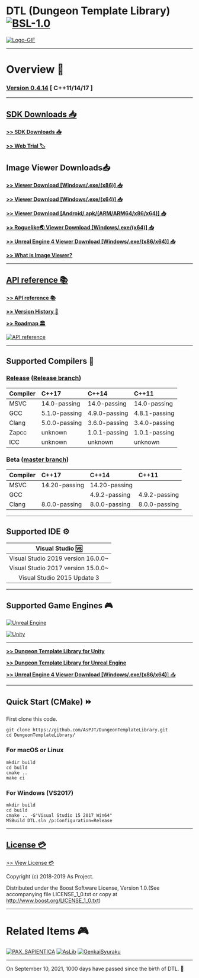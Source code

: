 # DTL (Dungeon Template Library) [![BSL-1.0](https://img.shields.io/badge/license-BSL--1.0-blue.svg)](https://github.com/AsPJT/DungeonTemplateLibrary/blob/master/LICENSE_1_0.txt)

[![Logo-GIF](https://raw.githubusercontent.com/AsPJT/DungeonPicture/master/Picture/Logo/logo_color800_2.gif)](https://github.com/AsPJT/DungeonTemplateLibrary/wiki/API-reference)

---

# Overview 💬

### [**Version 0.4.14**](https://github.com/AsPJT/DungeonTemplateLibrary/releases) [ C++11/14/17 ]

---

## [SDK Downloads 📥](https://github.com/AsPJT/DungeonTemplateLibrary/releases)

[**>> SDK Downloads 📥**](https://github.com/AsPJT/DungeonTemplateLibrary/releases)

[**>> Web Trial 🏷**](https://github.com/AsPJT/DungeonTemplateLibrary/wiki/Web-Trial)

## Image Viewer Downloads📥

[**>> Viewer Download [Windows/.exe/(x86)] 📥**](https://www.dropbox.com/s/g0a1zifwf2nprl4/DungeonTemplateLibraryViewer%28x86%29.exe?dl=1)

[**>> Viewer Download [Windows/.exe/(x64)] 📥**](https://www.dropbox.com/s/xqplksy0oa0jc0m/DungeonTemplateLibraryViewer%28x64%29.exe?dl=1)

[**>> Viewer Download [Android/.apk/(ARM/ARM64/x86/x64)] 📥**](https://play.google.com/store/apps/details?id=com.AndroidDTL)

[**>> Roguelike🌏 Viewer Download [Windows/.exe/(x64)] 📥**](https://www.dropbox.com/s/qmm0ovlijifiygc/RoguelikeViewer%28x64%29.exe?dl=1)

[**>> Unreal Engine 4 Viewer Download [Windows/.exe/(x86/x64)] 📥**](https://drive.google.com/open?id=10eSTRS40n4jJrsOtM5_VOkwzVDfYIrc7)

[**>> What is Image Viewer?**](https://github.com/AsPJT/DungeonTemplateLibrary/wiki/Image-Viewer)

---

## [API reference 📚](https://github.com/AsPJT/DungeonTemplateLibrary/wiki/API-reference)

[**>> API reference 📚**](https://github.com/AsPJT/DungeonTemplateLibrary/wiki/API-reference)

[**>> Version History 📜**](https://github.com/AsPJT/DungeonTemplateLibrary/wiki/Version-History)

[**>> Roadmap 🏛**](https://github.com/AsPJT/DungeonTemplateLibrary/wiki/Roadmap)

[![API reference](https://raw.githubusercontent.com/AsPJT/DungeonPicture/master/Picture/UE4/psi480.gif)](https://github.com/AsPJT/DungeonTemplateLibrary/wiki/API-reference)

---

## Supported Compilers 🔧

### [Release](https://github.com/AsPJT/DungeonTemplateLibrary/releases) ([Release branch](https://github.com/AsPJT/DungeonTemplateLibrary/tree/release))

|Compiler|C++17|C++14|C++11|
|:---|:---|:---|:---|
|MSVC|14.0-passing|14.0-passing|14.0-passing|
|GCC|5.1.0-passing|4.9.0-passing|4.8.1-passing|
|Clang|5.0.0-passing|3.6.0-passing|3.4.0-passing|
|Zapcc|unknown|1.0.1-passing|1.0.1-passing|
|ICC|unknown|unknown|unknown|

### Beta ([master branch](https://github.com/AsPJT/DungeonTemplateLibrary))

|Compiler|C++17|C++14|C++11|
|:---|:---|:---|:---|
|MSVC|14.20-passing|14.20-passing||
|GCC||4.9.2-passing|4.9.2-passing|
|Clang|8.0.0-passing|8.0.0-passing|8.0.0-passing|

---

## Supported IDE ⚙

|Visual Studio 🆚|
|:---:|
|Visual Studio 2019 version 16.0.0~|
|Visual Studio 2017 version 15.0.0~|
|Visual Studio 2015 Update 3|

---

## Supported Game Engines 🎮

[![Unreal Engine](https://raw.githubusercontent.com/AsPJT/AsPJT/master/Picture/dungeon_template_library_unreal_engine.png)](https://github.com/AsPJT/DungeonTemplateLibrary/wiki/Unreal-Engine-4)

[![Unity](https://raw.githubusercontent.com/AsPJT/AsPJT/master/Picture/dungeon_template_library_unity.png)](https://github.com/AsPJT/DungeonTemplateLibrary/wiki/Unity)

---

[**>> Dungeon Template Library for Unity**](https://github.com/AsPJT/DungeonTemplateLibrary/wiki/Unity)

[**>> Dungeon Template Library for Unreal Engine**](https://github.com/AsPJT/DungeonTemplateLibrary/wiki/Unreal-Engine-4)

[**>> Unreal Engine 4 Viewer Download [Windows/.exe/(x86/x64)**] 📥](https://drive.google.com/open?id=10eSTRS40n4jJrsOtM5_VOkwzVDfYIrc7)

---

## Quick Start (CMake) ⏩

First clone this code.

```
git clone https://github.com/AsPJT/DungeonTemplateLibrary.git
cd DungeonTemplateLibrary/
```

### For macOS or Linux

```
mkdir build
cd build
cmake ..
make ci
```

### For Windows (VS2017)

```
mkdir build
cd build
cmake .. -G"Visual Studio 15 2017 Win64"
MSBuild DTL.sln /p:Configuration=Release
```

---

## [License 💳](https://github.com/AsPJT/DungeonTemplateLibrary/blob/master/LICENSE_1_0.txt)

[>> View License 💳](https://github.com/AsPJT/DungeonTemplateLibrary/blob/master/LICENSE_1_0.txt)

Copyright (c) 2018-2019 As Project.

Distributed under the Boost Software License, Version 1.0.(See accompanying file LICENSE_1_0.txt or copy at http://www.boost.org/LICENSE_1_0.txt)

---

# Related Items 🎮

[![PAX_SAPIENTICA](https://raw.githubusercontent.com/AsPJT/PAX_SAPIENTICA/develop/Images/Logo/TitleBanner4.svg)](https://github.com/AsPJT/PAX_SAPIENTICA)
[![AsLib](https://raw.githubusercontent.com/AsPJT/AsPJT/master/Picture/aslib.png)](https://github.com/AsPJT/AsLib)
[![GenkaiSyuraku](https://raw.githubusercontent.com/AsPJT/AsPJT/master/Picture/genkai_syuraku.png)](https://github.com/AsPJT/GenkaiSyuraku)

---

On September 10, 2021, 1000 days have passed since the birth of DTL. 🎉
